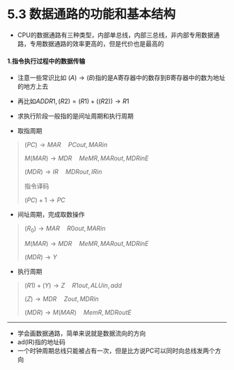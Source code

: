 # 5.3 数据通路的功能和基本结构

* CPU的数据通路有三种类型，内部单总线，内部三总线，非内部专用数据通路，专用数据通路的效率更高的，但是代价也是最高的

#### 1.指令执行过程中的数据传输

* 注意一些常识比如 $(A) \to (B)$指的是A寄存器中的数存到B寄存器中的数为地址的地方上去
* 再比如$ADD R1, (R2)= (R1) + ((R2)) \to R1$ 


* 求执行阶段一般指的是间址周期和执行周期


* 取指周期

> $(PC) \to MAR  \quad PCout,MARin$
>
> $M(MAR) \to MDR \quad MeMR,MARout,MDRinE$
>
>  $(MDR) \to IR \quad MDRout,IRin$
>
> 指令译码
>
> $(PC)+1 \to PC$

* 间址周期，完成取数操作

> $(R_{0}) \to MAR \quad R0out,MARin$
>
> $M(MAR) \to MDR \quad MeMR,MARout,MDRinE$
>
> $(MDR) \to Y$

* 执行周期

> $(R1) + (Y) \to Z \quad R1out,ALUin,add$
>
> $(Z) \to MDR \quad Zout,MDRin$ 
>
> $(MDR) \to M(MAR) \quad MemR,MDRoutE$



***

* 学会画数据通路，简单来说就是数据流向的方向
* ad(IR)指的地址码
* 一个时钟周期总线只能被占有一次，但是比方说PC可以同时向总线发两个方向